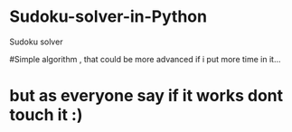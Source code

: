 # Sudoku-solver-in-Python
Sudoku solver

#Simple algorithm , that could be more advanced if i put more time in it...
# but as everyone say if it works dont touch it :)
